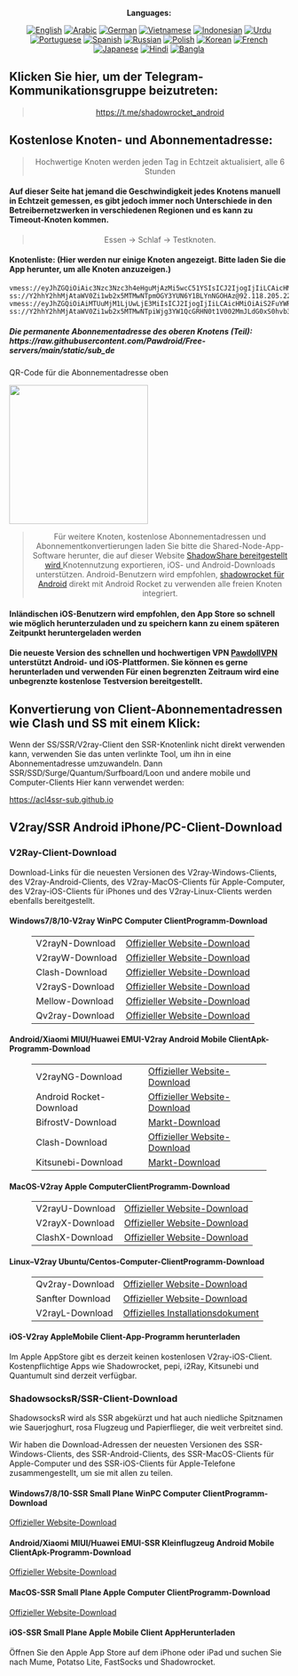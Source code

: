 
<div align="center">

**Languages:**

[![English](https://img.shields.io/badge/Language-English-red?style=for-the-badge)](README-en.md)
[![Arabic](https://img.shields.io/badge/Language-Arabic-red?style=for-the-badge)](README-ar.md)
[![German](https://img.shields.io/badge/Language-German-red?style=for-the-badge)](README-de.md)
[![Vietnamese](https://img.shields.io/badge/Language-Vietnamese-red?style=for-the-badge)](README-vi.md)
[![Indonesian](https://img.shields.io/badge/Language-Indonesian-red?style=for-the-badge)](README-id.md)
[![Urdu](https://img.shields.io/badge/Language-Urdu-red?style=for-the-badge)](README-ur-PK.md)
[![Portuguese](https://img.shields.io/badge/Language-Portuguese-red?style=for-the-badge)](README-pt-BR.md)
[![Spanish](https://img.shields.io/badge/Language-Spanish-red?style=for-the-badge)](README-es.md)
[![Russian](https://img.shields.io/badge/Language-Russian-red?style=for-the-badge)](README-ru.md)
[![Polish](https://img.shields.io/badge/Language-Polish-red?style=for-the-badge)](README-pl.md)
[![Korean](https://img.shields.io/badge/Language-Korean-red?style=for-the-badge)](README-ko-KR.md)
[![French](https://img.shields.io/badge/Language-French-red?style=for-the-badge)](README-fr.md)
[![Japanese](https://img.shields.io/badge/Language-Japanese-red?style=for-the-badge)](README-ja.md)
[![Hindi](https://img.shields.io/badge/Language-Hindi-red?style=for-the-badge)](README-hi.md)
[![Bangla](https://img.shields.io/badge/Language-Bangla-red?style=for-the-badge)](README-bn.md)

</div>
<h2>Klicken Sie hier, um der Telegram-Kommunikationsgruppe beizutreten:</h2>
 <blockquote>
 <p style="text-align: center;"><a href="https://t.me/shadowrocket_android">https://t.me/shadowrocket_android</a></p>
 </blockquote>
 <h2>Kostenlose Knoten- und Abonnementadresse:</h2>
 <blockquote>
 <p style="text-align: center;">Hochwertige Knoten werden jeden Tag in Echtzeit aktualisiert, alle 6 Stunden</p>
 </blockquote>
 <h4>Auf dieser Seite hat jemand die Geschwindigkeit jedes Knotens manuell in Echtzeit gemessen, es gibt jedoch immer noch Unterschiede in den Betreibernetzwerken in verschiedenen Regionen und es kann zu Timeout-Knoten kommen. </h4>
 <blockquote>
 <p style="text-align: center;">Essen -> Schlaf -> Testknoten. </p>
 </blockquote>
 <h4>Knotenliste: (Hier werden nur einige Knoten angezeigt. Bitte laden Sie die App herunter, um alle Knoten anzuzeigen.)</h4>
    
```
vmess://eyJhZGQiOiAic3Nzc3Nzc3h4eHguMjAzMi5wcC51YSIsICJ2IjogIjIiLCAicHMiOiAiVVNBIiwgInBvcnQiOiA0NDMsICJpZCI6ICI0MTc0Yjk1ZC0xMTVlLTRkMzktYWRkNi0xZjhkYjk1YmI4NjAiLCAiYWlkIjogIjAiLCAibmV0IjogIndzIiwgInR5cGUiOiAiIiwgImhvc3QiOiAic3Nzc3Nzc3h4eHguMjAzMi5wcC51YSIsICJwYXRoIjogIi82V2UzVTlEZjFXR3hnRm5vRlB3MSIsICJ0bHMiOiAidGxzIn0=
ss://Y2hhY2hhMjAtaWV0Zi1wb2x5MTMwNTpmOGY3YUN6Y1BLYnNGOHAz@92.118.205.228:990#Polen
vmess://eyJhZGQiOiAiMTUuMjM1LjUwLjE3MiIsICJ2IjogIjIiLCAicHMiOiAiS2FuYWRhIiwgInBvcnQiOiA0NDMsICJpZCI6ICIwM2ZjYzYxOC1iOTNkLTY3OTYtNmFlZC04YTM4Yzk3NWQ1ODEiLCAiYWlkIjogIjAiLCAibmV0IjogIndzIiwgInR5cGUiOiAiIiwgImhvc3QiOiAiYmFyYWRpaGEuY29tIiwgInBhdGgiOiAiL2xpbmt2d3MiLCAidGxzIjogInRscyJ9
ss://Y2hhY2hhMjAtaWV0Zi1wb2x5MTMwNTpiWjg3YW1QcGRHN0t1V002MmJLdG0xS0hvb3d1VmpuVjhDS3RxNjUzeW1IY2cyZFBZY1BKZm5hUTYxc3R1QWpyMlppTERhcUg1Nlhwa3hFWXV3RHp6UnJNV2llZWJXR3Q=@mx2.drawnrisha.one:55988#UK
```
<h5>Die permanente Abonnementadresse des oberen Knotens (Teil): https://raw.githubusercontent.com/Pawdroid/Free-servers/main/static/sub_de</h5>
 <p>QR-Code für die Abonnementadresse oben</p>
 <img src='https://raw.githubusercontent.com/Pawdroid/Free-servers/main/static/sub_de.png' width=250 height=250>
 <blockquote style='text-align: center;'>Für weitere Knoten, kostenlose Abonnementadressen und Abonnementkonvertierungen laden Sie bitte die Shared-Node-App-Software herunter, die auf dieser Website <a href='https://shadowsharing.com'>ShadowShare bereitgestellt wird </a> Knotennutzung exportieren, iOS- und Android-Downloads unterstützen. Android-Benutzern wird empfohlen, <a href='https://github.com/Pawdroid/shadowrocket_for_android'>shadowrocket für Android</a> direkt mit Android Rocket zu verwenden alle freien Knoten integriert. </blockquote>
 <h4>Inländischen iOS-Benutzern wird empfohlen, den App Store so schnell wie möglich herunterzuladen und zu speichern kann zu einem späteren Zeitpunkt heruntergeladen werden</h4>
 <h4>Die neueste Version des schnellen und hochwertigen VPN <a href='https://pawdollvpn.com'>PawdollVPN</a> unterstützt Android- und iOS-Plattformen. Sie können es gerne herunterladen und verwenden Für einen begrenzten Zeitraum wird eine unbegrenzte kostenlose Testversion bereitgestellt. </h4>
 <div class="nv-content-wrap-Eintragsinhalt">
 <h2>Konvertierung von Client-Abonnementadressen wie Clash und SS mit einem Klick:</h2>
 <p>Wenn der SS/SSR/V2ray-Client den SSR-Knotenlink nicht direkt verwenden kann, verwenden Sie das unten verlinkte Tool, um ihn in eine Abonnementadresse umzuwandeln. Dann SSR/SSD/Surge/Quantum/Surfboard/Loon und andere mobile und Computer-Clients Hier kann verwendet werden:</p>
 <p><a href="https://acl4ssr-sub.github.io" target="_blank" rel="noreferrer noopener nofollow">https://acl4ssr-sub.github.io</a></p>
 <h2>V2ray/SSR Android iPhone/PC-Client-Download</h2>
 <h3>V2Ray-Client-Download</h3>
 <p>Download-Links für die neuesten Versionen des V2ray-Windows-Clients, des V2ray-Android-Clients, des V2ray-MacOS-Clients für Apple-Computer, des V2ray-iOS-Clients für iPhones und des V2ray-Linux-Clients werden ebenfalls bereitgestellt. </p>
 <h4>Windows7/8/10-<strong>V2ray WinPC Computer Client</strong>Programm-Download</h4>
 <figure class="wp-block-table alignwide is-style-stripes"><table><tbody><tr><td>V2rayN-Download</td><td><a href="https://github. com/2dust/v2rayN/releases" target="_blank" rel="noreferrer noopener">Offizieller Website-Download</a></td></tr><tr><td>V2rayW-Download</td><td> <a href="https://github.com/Cenmrev/V2RayW/releases" target="_blank" rel="noreferrer noopener">Offizieller Website-Download</a></td></tr><tr><td> Clash-Download</td><td><a href="https://github.com/Fndroid/clash_for_windows_pkg/releases" target="_blank" rel="noreferrer noopener">Offizieller Website-Download</a></td> </tr><tr><td>V2rayS-Download</td><td><a href="https://github.com/Shinlor/V2RayS/releases" target="_blank" rel="noreferrer noopener">Offizieller Website-Download</a></td></tr><tr><td>Mellow-Download</td><td><a href="https://github.com/mellow-io/mellow/releases" target="_blank" rel="noreferrer noopener">Offizieller Website-Download</a></td></tr><tr><td>Qv2ray-Download</td><td><a href= „https://github.com/Qv2ray/Qv2ray“ target="_blank" rel="noreferrer noopener">Offizieller Website-Download</a></td></tr></tbody></table></figure>
 <h4><strong>Android/Xiaomi MIUI/Huawei EMUI-V2ray Android Mobile Client</strong>Apk-Programm-Download</h4>
 <figure class="wp-block-table alignwide is-style-stripes"><table><tbody><tr><td>V2rayNG-Download</td><td><a href="https://github. com/2dust/v2rayNG/releases" target="_blank" rel="noreferrer noopener">Offizieller Website-Download</a></td></tr><tr><td>Android Rocket-Download</td><td><a href="https://github.com/Pawdroid/shadowrocket_for_android/releases" target="_blank" rel="noreferrer noopener">Offizieller Website-Download</a></td></tr><tr> <td>BifrostV-Download</td><td><a rel="noreferrer noopener" href="https://www.appsapk.com/downloading/latest/com.github.dawndiy.bifrostv-0.6.8.apk " target="_blank">Markt-Download</a></td></tr><tr><td>Clash-Download</td><td><a href="https://github.com/Kr328/ClashForAndroid/releases" target="_blank" rel="noreferrer noopener">Offizieller Website-Download</a></td></tr><tr><td>Kitsunebi-Download</td><td><a rel =" noreferrer noopener" href="https://apkpure.com/kitsunebi/fun.kitsunebi.kitsunebi4android" target="_blank">Markt-Download</a></td></tr></tbody></table></figure>
 <h4><strong>MacOS-V2ray <strong>Apple Computer</strong>Client</strong>Programm-Download</h4>
 <figure class="wp-block-table alignwide is-style-stripes"><table><tbody><tr><td>V2rayU-Download</td><td><a href="https://github. com/yanue/V2rayU/releases" target="_blank" rel="noreferrer noopener">Offizieller Website-Download</a></td></tr><tr><td>V2rayX-Download</td><td> <a href="https://github.com/Cenmrev/V2RayX/releases" target="_blank" rel="noreferrer noopener">Offizieller Website-Download</a></td></tr><tr><td> ClashX-Download</td><td><a href="https://github.com/yichengchen/clashX/releases" target="_blank" rel="noreferrer noopener">Offizieller Website-Download</a></td> </tr></tbody></table></figure>
 <h4><strong>Linux</strong>–<strong>V2ray Ubuntu/Centos-Computer-Client</strong>Programm-Download</h4>
 <figure class="wp-block-table alignwide is-style-stripes"><table><tbody><tr><td>Qv2ray-Download</td><td><a href="https://github. com/Qv2ray/Qv2ray" target="_blank" rel="noreferrer noopener">Offizieller Website-Download</a></td></tr><tr><td>Sanfter Download</td><td><a href ="https://github.com/mellow-io/mellow/releases" target="_blank" rel="noreferrer noopener">Offizieller Website-Download</a></td></tr><tr><td> V2rayL-Download</td><td><a rel="noreferrer noopener" href="https://github.com/jiangxufeng/v2rayL" target="_blank">Offizielles Installationsdokument</a></td></tr></tbody></table></figure>
 <h4>iOS-<strong>V2ray Apple<strong>Mobile Client</strong>-App-Programm</strong> herunterladen</h4>
 <p>Im Apple AppStore gibt es derzeit keinen kostenlosen V2ray-iOS-Client. Kostenpflichtige Apps wie Shadowrocket, pepi, i2Ray, Kitsunebi und Quantumult sind derzeit verfügbar. </p>
 <h3>ShadowsocksR/SSR-Client-Download</h3>
 <p>ShadowsocksR wird als SSR abgekürzt und hat auch niedliche Spitznamen wie Sauerjoghurt, rosa Flugzeug und Papierflieger, die weit verbreitet sind. </p>
 <p>Wir haben die Download-Adressen der neuesten Versionen des SSR-Windows-Clients, des SSR-Android-Clients, des SSR-MacOS-Clients für Apple-Computer und des SSR-iOS-Clients für Apple-Telefone zusammengestellt, um sie mit allen zu teilen. </p>
 <h4><strong>Windows7/8/10-<strong>SSR Small Plane WinPC Computer Client</strong>Programm-Download</strong></h4>
 <p><a rel="noreferrer noopener" href="https://github.com/shadowsocksrr/shadowsocksr-csharp/releases" target="_blank">Offizieller Website-Download</a></p>
 <h4><strong><strong>Android/Xiaomi MIUI/Huawei EMUI-SSR Kleinflugzeug Android Mobile Client</strong>Apk-Programm-Download</strong></h4>
 <p><a rel="noreferrer noopener" href="https://github.com/shadowsocksrr/shadowsocksr-android/releases" target="_blank">Offizieller Website-Download</a></p>
 <h4><strong><strong>MacOS-SSR Small Plane Apple Computer Client</strong>Programm-Download</strong></h4>
 <p><a href="https://github.com/qinyuhang/ShadowsocksX-NG-R/releases" target="_blank" rel="noreferrer noopener">Offizieller Website-Download</a></p>
 <h4><strong>iOS-<strong>SSR Small Plane Apple Mobile Client App</strong></strong>Herunterladen</h4>
 <p>Öffnen Sie den Apple App Store auf dem iPhone oder iPad und suchen Sie nach Mume, Potatso Lite, FastSocks und Shadowrocket. </p></div>
    